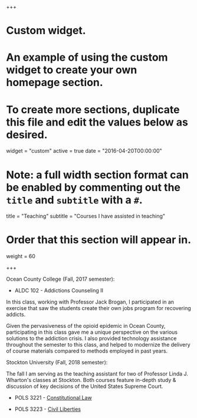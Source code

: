 +++
# Custom widget.
# An example of using the custom widget to create your own homepage section.
# To create more sections, duplicate this file and edit the values below as desired.
widget = "custom"
active = true
date = "2016-04-20T00:00:00"

# Note: a full width section format can be enabled by commenting out the `title` and `subtitle` with a `#`.
title = "Teaching"
subtitle = "Courses I have assisted in teaching"

# Order that this section will appear in.
weight = 60

+++

Ocean County College (Fall, 2017 semester):

- ALDC 102 - Addictions Counseling II 

In this class, working with Professor Jack Brogan, I participated in an exercise that saw the students create their own jobs program for recovering addicts. 

Given the pervasiveness of the opioid epidemic in Ocean County, participating in this class gave me a unique perspective on the various solutions to the addiction crisis. I also provided technology assistance throughout the semester to this class, and helped to modernize the delivery of course materials compared to methods employed in past years.

Stockton University (Fall, 2018 semester):

The fall I am serving as the teaching assistant for two of Professor Linda J. Wharton's classes at Stockton. Both courses feature in-depth study & discussion of key decisions of the United States Supreme Court.

- POLS 3221 - [Constitutional Law](https://www.coursicle.com/stockton/courses/POLS/3221/)

- POLS 3223 - [Civil Liberties](https://www.coursicle.com/stockton/courses/POLS/3223/)